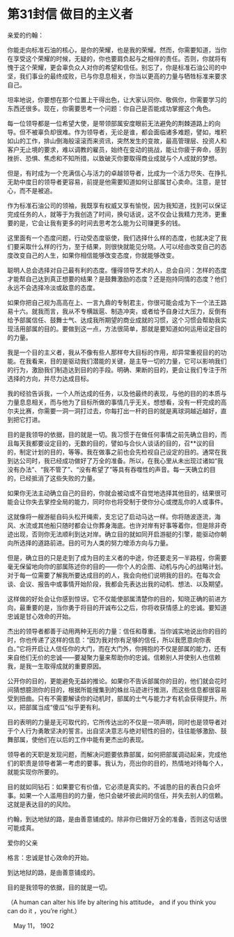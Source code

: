 # 第31封信 做目的主义者

亲爱的约翰：

你能走向标准石油的核心，是你的荣耀，也是我的荣耀。然而，你需要知道，当你在享受这个荣耀的时候，无疑的，你也要肩负起与之相伴的责任。否则，你就将有愧于这个荣耀，更会辜负众人对你的希望和信任。别忘了，你是标准石油公司的中坚，我们事业的最终成败，已与你息息相关，你当以更高的力量与牺牲标准来要求自己。

坦率地说，你要想在那个位置上干得出色，让大家认同你、敬佩你，你需要学习的东西还很多。现在，你需要思考一个问题：你自己是否能成功掌握这个角色。

每一位领导都是一位希望大使，是带领部属安度眼前无法避免的荆棘道路上的向导。但不被辜负却很难。作为领导者，无论是谁，都会面临诸多难题，譬如，堆积如山的工作，排山倒海般滚滚而来资讯，突然发生的变故，最高管理层、投资人和客户无止境的要求，难以调教的雇员，始终在变动的挑战，能让你疲于奔命，感到挫折、恐惧、焦虑和不知所措，以致破灭你要取得商业成就与个人成就的梦想。

但是，有时成为一个充满信心与活力的卓越领导者，比成为一个活力尽失、在挣扎无助中度日的领导者更容易，前提是他需要知道如何让部属甘心卖命。注意，是甘心，而不是被追。

作为标准石油公司的领袖，我既享有权威又享有愉悦，因为我知道，找到可以保证完成任务的人，就等于为我创造了时间，换句话说，这不仅会让我精力充沛，更重要的是，它会让我有更多的时间去思考怎么能为公司赚更多的钱。

这里面有一个态度问题，行动受态度驱使，我们选择什么样的态度，也就决定了我们要采取什么样的行为，至于结果，则很快就能见分晓。人可以经由改变自己的态度改变自己的人生，如果你相信能够改变态度，你就能够改变。

聪明人总会选择对自己最有利的态度。懂得领导艺术的人，总会自问：怎样的态度才能帮自己达到真正想要的结果？是鼓舞激励的态度？还是抱持同情的态度？他们永远不会选择冷淡或敌意的态度。

如果你把自己视为高高在上、一言九鼎的专制君主，你很可能会成为下一个法王路易十六。就我而言，我从不专横跋扈、制造冲突，或者给予自身过大压力，反倒有给予部属信任、鼓舞士气、达成我所期望的商业成就的习惯，这个习惯会帮助我实现活用部属的目的。要做到这一点，方法很简单，那就是要知道如何运用设定目的的力量。

我是一个目的主义者，我从不像有些人那样夸大目标的作用，却异常重视目的的功能。在我看来，目的是驱动我们潜能的关键，是主导一切的力量，它可以影响我们的行为，激励我们制造达到目的的手段。明确、果断的目的，更会让我们专注于所选择的方向，并尽力达成目标。

我的经验告诉我，一个人所达成的任务，以及他最终的表现，与他的目的的本质与力量息息相关，而与他为了目标所做的事情几乎无关。想想看，没有一杆完成的高尔夫比赛，你需要一洞一洞打过去，你每打出一杆的目的就是离球洞越近越好，直到把它打进。

目的是我领导的依据，目的就是一切。我习惯于在做任何事情之前先确立目的，而且每天我都要设定目的，无数的目的，譬如与合伙人谈话的目的，召**议的目的，制定计划的目的，等等。我在做事之前也会先检视自己设定的目的。通常在我到达公司时，我已经成功做好了万全的准备。所以，在我心里从未出现过诸如“我没有办法”、“我不管了”、“没有希望了”等具有吞噬性的声音。每一天确立的目的，已经抵消了这些失败的力量。

如果你无法主动确立自己的目的，你就会被动或不自觉地选择其他目的，结果很可能会让你失去掌控全局的能力，同时你也将受制于使你分心或搅乱你的人或事件。

这就像将一艘游艇自码头松开绳索，支忘记了启动马达一样。你将随波逐流，海风、水流或其他船只随时都会让你葬身海底。也许对岸有好事等着你，但是除非奇迹出现，否则你无法顺利到达对岸。确立目的就如同开启游艇的引擎，能驱动你朝向所选择的道路前进。目的可为人类的努力增添方向与力量。

但是，确立目的只是走到了成为目的主义者的中途，你还要走另一半路程，你需要毫无保留地向你的部属陈述你的目的——你个人的企图、动机与内心的战略计划。对于每一位需要了解我所要达成目的的人，我会向他们说明我的目的。在每次会谈、会议、报告中或事情开始阶段，我都会先表达出我的动机、想法、以及期望。

这样做的好处会让你感到惊讶。它不仅能使部属清楚你的目的，知晓正确的前进方向，最重要的是，当你勇于将目的开诚布公之后，你将收获情感上的忠诚。要知道忠诚是甘心效命的开始。

杰出的领导者都善于动用两种无形的力量：信任和尊重。当你诚实地说出你的目的时，你也传递了这样的信息：“因为我对你有足够的信任，所以我愿意向你表白。”它将开启让人信任你的大门，而在大门外，你拥抱的不仅是部属的能力，还有来自他们无价的忠诚——要凝聚力量来帮助你的忠诚。信赖别人并使别人也信赖我，是我一生取得成就的重要原因。

公开你的目的，更能避免无益的推论。如果你不告诉部属你的目的，他们就会花时间猜想臆测你的目的，根据所能搜集到的蛛丝马迹进行推测，而这些信息都很容易受到扭曲。只有不需要解读你的动机时，部属的士气与能力才有机会获得提升。所以，把部属当成“傻瓜”似乎更有利。

目的表明的力量是无可取代的，它所传达出的不仅是一项声明，同时也是领导者对于个人行为勇敢坚决的誓言。出自坚决意志与绝对韧性的目的，往往能够激励、鼓舞部属，使他们在以后的工作中能有更杰出的表现。

领导者的天职是发现问题，而解决问题要依靠部属，如何把部属调动起来，完成他们的职责是领导者第一考虑的要事。我认为，亮出你的目的，热情地对待每个人，就能实现你所要的。

目的就如同钻石：如果要它有价值，它必须是真实的。不诚恳的目的表白只会坏事。如果一个人滥用目的的力量，他只会破坏彼此间的信任，并失去别人的信赖。这就是表达目的的风险。

约翰，到达地狱的路，是由善意铺成的。除非你已做好万全的准备，否则这句话很可能成真。

爱你的父亲

格言：忠诚是甘心效命的开始。
 
到达地狱的路，是由善意铺成的。
 
目的是我领导的依据，目的就是一切。
 
（A human can alter his life by altering his attitude， and if you think you can do it ，you’re right.）
 
 　May 11， 1902